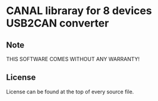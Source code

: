 CANAL libraray for 8 devices USB2CAN converter
==============================================

Note
----
THIS SOFTWARE COMES WITHOUT ANY WARRANTY!


License
-------
License can be found at the top of every source file.

